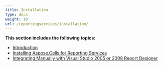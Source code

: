 ```yaml
---
title: Installation
type: docs
weight: 10
url: /reportingservices/installation/
---
```


**This section includes the following topics:** 

- [Introduction](/cells/reportingservices/introduction/)
- [Installing Aspose.Cells for Reporting Services](/cells/reportingservices/installing-aspose-cells-for-reporting-services/)
- [Integrating Manually with Visual Studio 2005 or 2008 Report Designer](/cells/reportingservices/integrating-manually-with-visual-studio-2005-or-2008-report-designer/)
